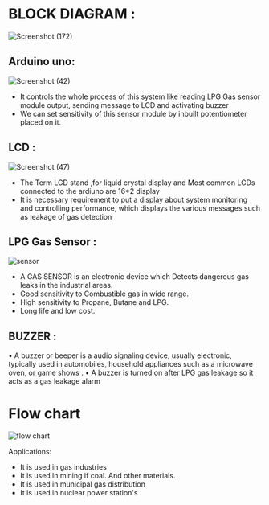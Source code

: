 
# BLOCK DIAGRAM :
![Screenshot (172)](https://user-images.githubusercontent.com/98826329/156936425-32d65a0c-5d59-4476-8683-f2002e53591a.png)

## Arduino uno:
![Screenshot (42)](https://user-images.githubusercontent.com/98826329/155743782-a2c80015-f809-417d-80a3-76dfdb9bdebe.png)
*	It  controls the whole process of this system like reading LPG Gas sensor module output, sending message to LCD and activating buzzer 
*	We can set sensitivity of this sensor module by inbuilt potentiometer placed on it.

## LCD : 
![Screenshot (47)](https://user-images.githubusercontent.com/98826329/155748710-974898bc-56ef-49d1-bb33-3a436c36dd74.png)

* The Term LCD stand ,for liquid crystal display and Most common LCDs connected to the ardiuno are 16*2 display
*	It is necessary requirement to put a display about system monitoring and controlling performance, which displays the various messages such as leakage of gas detection


## LPG Gas Sensor :

![sensor](https://user-images.githubusercontent.com/98826329/156936431-bd128bde-0e77-47b7-b7fb-90541b6b86f4.png)
*	A GAS SENSOR is an electronic device which Detects dangerous gas leaks in the industrial areas.
*	Good sensitivity to Combustible gas in wide range. 
*	High sensitivity to Propane, Butane and LPG.
*	Long life and low cost.

## BUZZER :

•	A buzzer or beeper is a audio signaling device, usually electronic, typically used in automobiles, household appliances such as a microwave oven, or game shows .
•	A buzzer is turned on after LPG gas leakage so it acts as a gas leakage alarm

# Flow chart
![flow chart](https://user-images.githubusercontent.com/98826329/156937044-90140fc4-c3ff-40bb-afa5-b7fff8e92452.png)


Applications:
*	It is used in gas industries
*	It is used in mining if coal. And other materials.
*	It is used in municipal gas distribution
*	It is used in nuclear power station's
